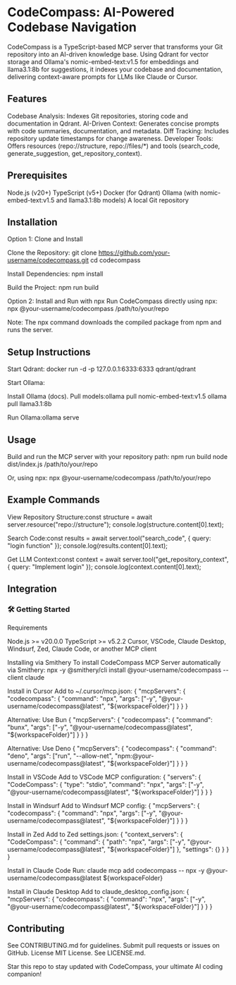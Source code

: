 # CodeCompass: AI-Powered Codebase Navigation

CodeCompass is a TypeScript-based MCP server that transforms your Git repository into an AI-driven knowledge base. Using Qdrant for vector storage and Ollama's nomic-embed-text:v1.5 for embeddings and llama3.1:8b for suggestions, it indexes your codebase and documentation, delivering context-aware prompts for LLMs like Claude or Cursor.

## Features

Codebase Analysis: Indexes Git repositories, storing code and documentation in Qdrant.
AI-Driven Context: Generates concise prompts with code summaries, documentation, and metadata.
Diff Tracking: Includes repository update timestamps for change awareness.
Developer Tools: Offers resources (repo://structure, repo://files/*) and tools (search_code, generate_suggestion, get_repository_context).

## Prerequisites

Node.js (v20+)
TypeScript (v5+)
Docker (for Qdrant)
Ollama (with nomic-embed-text:v1.5 and llama3.1:8b models)
A local Git repository

## Installation

Option 1: Clone and Install

Clone the Repository:
git clone <https://github.com/your-username/codecompass.git>
cd codecompass

Install Dependencies:
npm install

Build the Project:
npm run build

Option 2: Install and Run with npx
Run CodeCompass directly using npx:
npx @your-username/codecompass /path/to/your/repo

Note: The npx command downloads the compiled package from npm and runs the server.

## Setup Instructions

Start Qdrant:
docker run -d -p 127.0.0.1:6333:6333 qdrant/qdrant

Start Ollama:

Install Ollama (docs).
Pull models:ollama pull nomic-embed-text:v1.5
ollama pull llama3.1:8b

Run Ollama:ollama serve

## Usage

Build and run the MCP server with your repository path:
npm run build
node dist/index.js /path/to/your/repo

Or, using npx:
npx @your-username/codecompass /path/to/your/repo

## Example Commands

View Repository Structure:const structure = await server.resource("repo://structure");
console.log(structure.content[0].text);

Search Code:const results = await server.tool("search_code", { query: "login function" });
console.log(results.content[0].text);

Get LLM Context:const context = await server.tool("get_repository_context", { query: "Implement login" });
console.log(context.content[0].text);

## Integration

### 🛠️ Getting Started

Requirements

Node.js >= v20.0.0
TypeScript >= v5.2.2
Cursor, VSCode, Claude Desktop, Windsurf, Zed, Claude Code, or another MCP client

Installing via Smithery
To install CodeCompass MCP Server automatically via Smithery:
npx -y @smithery/cli install @your-username/codecompass --client claude

Install in Cursor
Add to ~/.cursor/mcp.json:
{
  "mcpServers": {
    "codecompass": {
      "command": "npx",
      "args": ["-y", "@your-username/codecompass@latest", "${workspaceFolder}"]
    }
  }
}

Alternative: Use Bun
{
  "mcpServers": {
    "codecompass": {
      "command": "bunx",
      "args": ["-y", "@your-username/codecompass@latest", "${workspaceFolder}"]
    }
  }
}

Alternative: Use Deno
{
  "mcpServers": {
    "codecompass": {
      "command": "deno",
      "args": ["run", "--allow-net", "npm:@your-username/codecompass@latest", "${workspaceFolder}"]
    }
  }
}

Install in VSCode
Add to VSCode MCP configuration:
{
  "servers": {
    "CodeCompass": {
      "type": "stdio",
      "command": "npx",
      "args": ["-y", "@your-username/codecompass@latest", "${workspaceFolder}"]
    }
  }
}

Install in Windsurf
Add to Windsurf MCP config:
{
  "mcpServers": {
    "codecompass": {
      "command": "npx",
      "args": ["-y", "@your-username/codecompass@latest", "${workspaceFolder}"]
    }
  }
}

Install in Zed
Add to Zed settings.json:
{
  "context_servers": {
    "CodeCompass": {
      "command": {
        "path": "npx",
        "args": ["-y", "@your-username/codecompass@latest", "${workspaceFolder}"]
      },
      "settings": {}
    }
  }
}

Install in Claude Code
Run:
claude mcp add codecompass -- npx -y @your-username/codecompass@latest ${workspaceFolder}

Install in Claude Desktop
Add to claude_desktop_config.json:
{
  "mcpServers": {
    "codecompass": {
      "command": "npx",
      "args": ["-y", "@your-username/codecompass@latest", "${workspaceFolder}"]
    }
  }
}

## Contributing

See CONTRIBUTING.md for guidelines. Submit pull requests or issues on GitHub.
License
MIT License. See LICENSE.md.

Star this repo to stay updated with CodeCompass, your ultimate AI coding companion!
